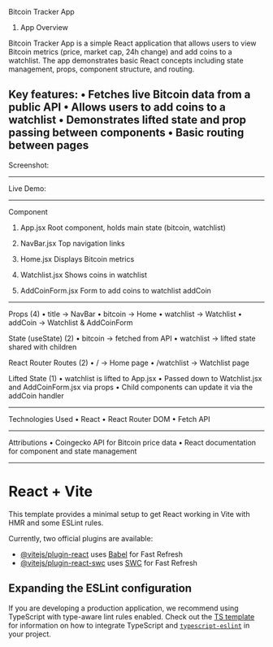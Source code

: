 Bitcoin Tracker App

1. App Overview

Bitcoin Tracker App is a simple React application that allows users to view Bitcoin metrics (price, market cap, 24h change) and add coins to a watchlist. The app demonstrates basic React concepts including state management, props, component structure, and routing.

Key features:
	•	Fetches live Bitcoin data from a public API
	•	Allows users to add coins to a watchlist
	•	Demonstrates lifted state and prop passing between components
	•	Basic routing between pages
------------------------------------------------------------------


Screenshot:


------------------------------------------------------------------

Live Demo:

 
------------------------------------------------------------------


Component

1. App.jsx
Root component, holds main state (bitcoin, watchlist)

2. NavBar.jsx
Top navigation links

3. Home.jsx
Displays Bitcoin metrics

4. Watchlist.jsx
Shows coins in watchlist

5. AddCoinForm.jsx
Form to add coins to watchlist
addCoin


------------------------------------------------------------------

Props (4)
	•	title → NavBar
	•	bitcoin → Home
	•	watchlist → Watchlist
	•	addCoin → Watchlist & AddCoinForm

 State (useState) (2)
	•	bitcoin → fetched from API
	•	watchlist → lifted state shared with children

 React Router Routes (2)
	•	/ → Home page
	•	/watchlist → Watchlist page

 Lifted State (1)
	•	watchlist is lifted to App.jsx
	•	Passed down to Watchlist.jsx and AddCoinForm.jsx via props
	•	Child components can update it via the addCoin handler

------------------------------------------------------------------

 Technologies Used
	•	React
	•	React Router DOM
	•	Fetch API

------------------------------------------------------------------

 Attributions
	•	Coingecko API for Bitcoin price data
	•	React documentation for component and state management


------------------------------------------------------------------
# React + Vite

This template provides a minimal setup to get React working in Vite with HMR and some ESLint rules.

Currently, two official plugins are available:

- [@vitejs/plugin-react](https://github.com/vitejs/vite-plugin-react/blob/main/packages/plugin-react) uses [Babel](https://babeljs.io/) for Fast Refresh
- [@vitejs/plugin-react-swc](https://github.com/vitejs/vite-plugin-react/blob/main/packages/plugin-react-swc) uses [SWC](https://swc.rs/) for Fast Refresh

## Expanding the ESLint configuration

If you are developing a production application, we recommend using TypeScript with type-aware lint rules enabled. Check out the [TS template](https://github.com/vitejs/vite/tree/main/packages/create-vite/template-react-ts) for information on how to integrate TypeScript and [`typescript-eslint`](https://typescript-eslint.io) in your project.
